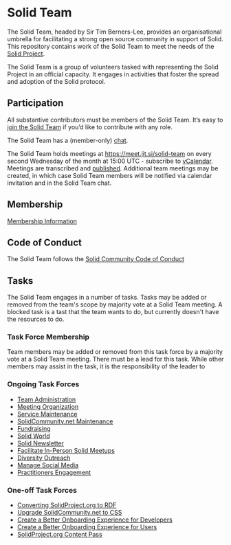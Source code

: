 # Solid Team

The Solid Team, headed by Sir Tim Berners-Lee, provides an organisational umbrella for facilitating a strong open source community in support of Solid. This repository contains work of the Solid Team to meet the needs of the [Solid Project](https://solidproject.org/).

The Solid Team is a group of volunteers tasked with representing the Solid Project in an official capacity. It engages in activities that foster the spread and adoption of the Solid protocol.

## Participation

All substantive contributors must be members of the Solid Team. It’s easy to [join the Solid Team](https://github.com/solid/process) if you’d like to contribute with any role.

The Solid Team has a (member-only) [chat](https://gitter.im/solid/team).

The Solid Team holds meetings at <https://meet.jit.si/solid-team> on every second Wednesday of the month at 15:00 UTC - subscribe to [vCalendar](https://raw.githubusercontent.com/solid/team/main/meetings/calendar.ics). Meetings are transcribed and [published](https://github.com/solid/team/tree/main/meetings/). Additional team meetings may be created, in which case Solid Team members will be notified via calendar invitation and in the Solid Team chat.

## Membership

[Membership Information](/team.md)

## Code of Conduct

The Solid Team follows the [Solid Community Code of Conduct](https://github.com/solid/process/blob/main/code-of-conduct.md)

## Tasks

The Solid Team engages in a number of tasks. Tasks may be added or removed from the team's scope by majority vote at a Solid Team meeting. A blocked task is a tast that the team wants to do, but currently doesn't have the resources to do.

### Task Force Membership

Team members may be added or removed from this task force by a majority vote at a Solid Team meeting. There must be a lead for this task. While other members may assist in the task, it is the responsibility of the leader to

### Ongoing Task Forces

* [Team Administration](/tasks/team-administration.md)
* [Meeting Organization](/tasks/meeting-organization.md)
* [Service Maintenance](/tasks/service-maintenance.md)
* [SolidCommunity.net Maintenance](/tasks/solid-community-maintenance.md)
* [Fundraising](/tasks/fundraising.md)
* [Solid World](/tasks/solid-world.md)
* [Solid Newsletter](/tasks/solid-newsletter.md)
* [Facilitate In-Person Solid Meetups](/tasks/in-person-meetups.md)
* [Diversity Outreach](/tasks/diversity-outreach.md)
* [Manage Social Media](/tasks/manage-social-media.md)
* [Practitioners Engagement](/tasks/practitioners-engagement.md)

### One-off Task Forces

* [Converting SolidProject.org to RDF](/tasks/solid-project-rdf.md)
* [Upgrade SolidCommunity.net to CSS](/tasks/solid-community-css.md)
* [Create a Better Onboarding Experience for Developers](/tasks/developer-onboarding-experience.md)
* [Create a Better Onboarding Experience for Users](/tasks/user-onboarding-experience.md)
* [SolidProject.org Content Pass](/tasks/solid-project-content-pass.md)

